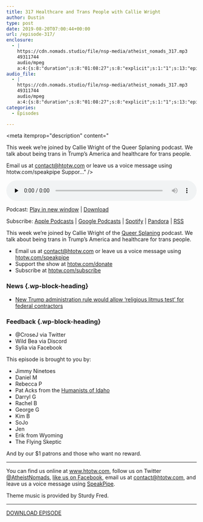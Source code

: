 ```yaml
---
title: 317 Healthcare and Trans People with Callie Wright
author: Dustin
type: post
date: 2019-08-20T07:00:44+00:00
url: /episode-317/
enclosure:
  - |
    https://cdn.nomads.studio/file/nsp-media/atheist_nomads_317.mp3
    49311744
    audio/mpeg
    a:4:{s:8:"duration";s:8:"01:08:27";s:8:"explicit";s:1:"1";s:13:"episode_title";s:46:"Healthcare and Trans People with Callie Wright";s:10:"episode_no";s:3:"317";}
audio_file:
  - |
    https://cdn.nomads.studio/file/nsp-media/atheist_nomads_317.mp3
    49311744
    audio/mpeg
    a:4:{s:8:"duration";s:8:"01:08:27";s:8:"explicit";s:1:"1";s:13:"episode_title";s:46:"Healthcare and Trans People with Callie Wright";s:10:"episode_no";s:3:"317";}
categories:
  - Episodes

---
```

<div itemscope itemtype="http://schema.org/AudioObject">
  <meta itemprop="name" content="317 Healthcare and Trans People with Callie Wright" />
  
  <meta itemprop="uploadDate" content="2019-08-20T01:00:44-06:00" />
  
  <meta itemprop="encodingFormat" content="audio/mpeg" />
  
  <meta itemprop="duration" content="PT1H08M27S" />
  
  <meta itemprop="description" content="


This week we’re joined by Callie Wright of the Queer Splaning podcast. We talk about being trans in Trump’s America and healthcare for trans people.








Email us at contact@htotw.com or leave us a voice message using htotw.com/speakpipe
Suppor..." />
  
  <meta itemprop="contentUrl" content="https://dts.podtrac.com/redirect.mp3/cdn.nomads.studio/file/nsp-media/atheist_nomads_317.mp3" />
  
  <meta itemprop="contentSize" content="47.0" />
  
  <div class="powerpress_player" id="powerpress_player_8580">
    <audio class="wp-audio-shortcode" id="audio-3978-324" preload="none" style="width: 100%;" controls="controls"><source type="audio/mpeg" src="https://dts.podtrac.com/redirect.mp3/cdn.nomads.studio/file/nsp-media/atheist_nomads_317.mp3?_=324" /><a href="https://dts.podtrac.com/redirect.mp3/cdn.nomads.studio/file/nsp-media/atheist_nomads_317.mp3">https://dts.podtrac.com/redirect.mp3/cdn.nomads.studio/file/nsp-media/atheist_nomads_317.mp3</a></audio>
  </div>
</div>

<p class="powerpress_links powerpress_links_mp3">
  Podcast: <a href="https://dts.podtrac.com/redirect.mp3/cdn.nomads.studio/file/nsp-media/atheist_nomads_317.mp3" class="powerpress_link_pinw" target="_blank" title="Play in new window" onclick="return powerpress_pinw('https://htotw.com/?powerpress_pinw=3978-podcast');" rel="nofollow">Play in new window</a> | <a href="https://dts.podtrac.com/redirect.mp3/cdn.nomads.studio/file/nsp-media/atheist_nomads_317.mp3" class="powerpress_link_d" title="Download" rel="nofollow" download="atheist_nomads_317.mp3">Download</a>
</p>

<p class="powerpress_links powerpress_subscribe_links">
  Subscribe: <a href="https://podcasts.apple.com/us/podcast/humanists-take-on-the-world/id530050098?mt=2&ls=1" class="powerpress_link_subscribe powerpress_link_subscribe_itunes" target="_blank" title="Subscribe on Apple Podcasts" rel="nofollow">Apple Podcasts</a> | <a href="https://www.google.com/podcasts?feed=aHR0cDovL2F0aGVpc3Rub21hZHMubGlic3luLmNvbS9yc3M%3D" class="powerpress_link_subscribe powerpress_link_subscribe_googleplay" target="_blank" title="Subscribe on Google Podcasts" rel="nofollow">Google Podcasts</a> | <a href="https://open.spotify.com/show/3LzK2xZGike6Tc1GEMtMbr?si=LieN9SNuTpq96smuaUsH8A" class="powerpress_link_subscribe powerpress_link_subscribe_spotify" target="_blank" title="Subscribe on Spotify" rel="nofollow">Spotify</a> | <a href="https://www.pandora.com/podcast/atheist-nomads/PC:10122?corr=62071012&part=ug" class="powerpress_link_subscribe powerpress_link_subscribe_pandora" target="_blank" title="Subscribe on Pandora" rel="nofollow">Pandora</a> | <a href="https://htotw.com/feed/podcast/" class="powerpress_link_subscribe powerpress_link_subscribe_rss" target="_blank" title="Subscribe via RSS" rel="nofollow">RSS</a>
</p>

This week we’re joined by Callie Wright of the [Queer Splaning][1] podcast. We talk about being trans in Trump’s America and healthcare for trans people.

<!--more-->

  * Email us at <a href="mailto:contact@htotw.com” target=" rel="noopener noreferrer">contact@htotw.com</a> or leave us a voice message using <a href="https://htotw.com/speakpipe" target="_blank" rel="noopener noreferrer">htotw.com/speakpipe</a>
  * Support the show at <a href="https://htotw.com/donate" target="_blank" rel="noopener noreferrer">htotw.com/donate</a>
  * Subscribe at <a href="https://htotw.com/subscribe" target="_blank" rel="noopener noreferrer">htotw.com/subscribe</a>

### News {.wp-block-heading}

  * [New Trump administration rule would allow ‘religious litmus test’ for federal contractors][2]

### Feedback {.wp-block-heading}

  * @CroseJ via Twitter
  * Wild Bea via Discord
  * Sylia via Facebook

This episode is brought to you by:

  * Jimmy Ninetoes
  * Daniel M
  * Rebecca P
  * Pat Acks from the <a href="https://www.humanistsofidaho.org" target="_blank" rel="noopener noreferrer">Humanists of Idaho</a>
  * Darryl G
  * Rachel B
  * George G
  * Kim B
  * SoJo
  * Jen
  * Erik from Wyoming
  * The Flying Skeptic

And by our $1 patrons and those who want no reward.

<hr class="wp-block-separator" />

You can find us online at <a href="https://www.htotw.com/" target="_blank" rel="noopener noreferrer">www.htotw.com</a>, follow us on Twitter <a href="https://twitter.com/AtheistNomads" target="_blank" rel="noopener noreferrer">@AtheistNomads</a>, <a href="https://htotw.com/facebook" target="_blank" rel="noopener noreferrer">like us on Facebook</a>, email us at <contact@htotw.com>, and leave us a voice message using <a href="https://htotw.com/speakpipe" target="_blank" rel="noopener noreferrer">SpeakPipe</a>.

Theme music is provided by Sturdy Fred.

<hr class="wp-block-separator" />

[DOWNLOAD EPISODE][3]

 [1]: https://www.queersplaining.com/
 [2]: https://abcnews.go.com/Politics/trump-administration-rule-religious-litmus-test-federal-contractors/story?id=64976149
 [3]: https://dts.podtrac.com/redirect.mp3/cdn.nomads.studio/file/nsp-media/atheist_nomads_317.mp3